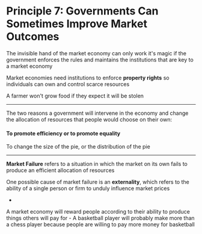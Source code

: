 # Principle 7: Governments Can Sometimes Improve Market Outcomes

The invisible hand of the market economy can only work it's magic if the government enforces the rules and maintains the institutions that are key to a market economy

Market economies need institutions to enforce **property rights** so individuals can own and control scarce resources

A farmer won't grow food if they expect it will be stolen

***

The two reasons a government will intervene in the economy and change the allocation of resources that people would choose on their own:

#### To promote efficiency or to promote equality

To change the size of the pie, or the distribution of the pie

***

**Market Failure** refers to a situation in which the market on its own fails to produce an efficient allocation of resources

One possible cause of market failure is an **externality**, which refers to the ability of a single person or firm to unduly influence market prices

-

A market economy will reward people according to their ability to produce things others will pay for - A basketball player will probably make more than a chess player because people are willing to pay more money for basketball
